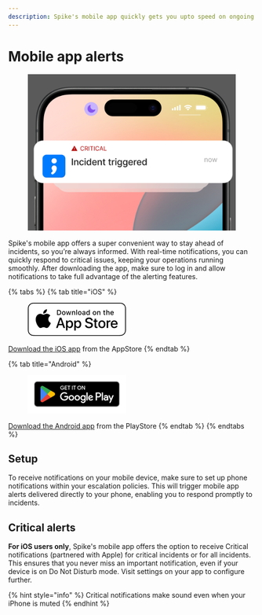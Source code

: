 ```yaml
---
description: Spike's mobile app quickly gets you upto speed on ongoing incidents.
---
```


# Mobile app alerts

<figure><img src="../.gitbook/assets/mobile-alerts.png" alt=""><figcaption></figcaption></figure>

Spike's mobile app offers a super convenient way to stay ahead of incidents, so you’re always informed. With real-time notifications, you can quickly respond to critical issues, keeping your operations running smoothly. After downloading the app, make sure to log in and allow notifications to take full advantage of the alerting features.

{% tabs %}
{% tab title="iOS" %}
<figure><img src="../.gitbook/assets/AppStore.png" alt=""><figcaption></figcaption></figure>

[Download the iOS app](https://apps.apple.com/au/app/spike-sh/id1586777789) from the AppStore
{% endtab %}

{% tab title="Android" %}
<figure><img src="../.gitbook/assets/PlayStore.png" alt=""><figcaption></figcaption></figure>

[Download the Android app](https://play.google.com/store/apps/details?id=sh.spike.spike\_sh\_app) from the PlayStore
{% endtab %}
{% endtabs %}

## Setup

To receive notifications on your mobile device, make sure to set up phone notifications within your escalation policies. This will trigger mobile app alerts delivered directly to your phone, enabling you to respond promptly to incidents.

## Critical alerts

**For iOS users only**, Spike's mobile app offers the option to receive Critical notifications (partnered with Apple) for critical incidents or for all incidents. This ensures that you never miss an important notification, even if your device is on Do Not Disturb mode. Visit settings on your app to configure further.

{% hint style="info" %}
Critical notifications make sound even when your iPhone is muted
{% endhint %}
